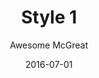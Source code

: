 ---
layout: post
author: Awesome McGreat
title: Style 1
date: 2016-07-01
tagline: Sed nisl arcu euismod sit amet nisi lorem etiam dolor veroeros et feugiat.
image: /images/pic01.jpg
style: style1
---
